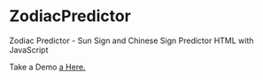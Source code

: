 # ZodiacPredictor
Zodiac Predictor - Sun Sign and Chinese Sign Predictor HTML with JavaScript


Take a Demo [a Here.](https://luciferreeves.github.io/ZodiacPredictor/)
